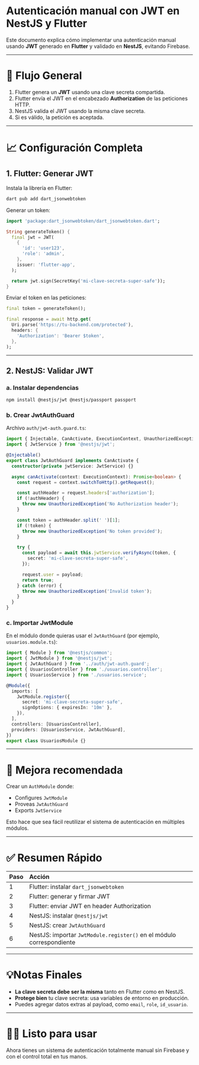 
# Autenticación manual con JWT en NestJS y Flutter

Este documento explica cómo implementar una autenticación manual usando **JWT** generado en **Flutter** y validado en **NestJS**, evitando Firebase.

---

# 🔄 Flujo General

1. Flutter genera un **JWT** usando una clave secreta compartida.
2. Flutter envía el JWT en el encabezado **Authorization** de las peticiones HTTP.
3. NestJS valida el JWT usando la misma clave secreta.
4. Si es válido, la petición es aceptada.

---

# 📈 Configuración Completa

## 1. Flutter: Generar JWT

Instala la librería en Flutter:
```bash
dart pub add dart_jsonwebtoken
```

Generar un token:
```dart
import 'package:dart_jsonwebtoken/dart_jsonwebtoken.dart';

String generateToken() {
  final jwt = JWT(
    {
      'id': 'user123',
      'role': 'admin',
    },
    issuer: 'flutter-app',
  );

  return jwt.sign(SecretKey('mi-clave-secreta-super-safe'));
}
```

Enviar el token en las peticiones:
```dart
final token = generateToken();

final response = await http.get(
  Uri.parse('https://tu-backend.com/protected'),
  headers: {
    'Authorization': 'Bearer $token',
  },
);
```

---

## 2. NestJS: Validar JWT

### a. Instalar dependencias
```bash
npm install @nestjs/jwt @nestjs/passport passport
```

### b. Crear JwtAuthGuard

Archivo `auth/jwt-auth.guard.ts`:
```typescript
import { Injectable, CanActivate, ExecutionContext, UnauthorizedException } from '@nestjs/common';
import { JwtService } from '@nestjs/jwt';

@Injectable()
export class JwtAuthGuard implements CanActivate {
  constructor(private jwtService: JwtService) {}

  async canActivate(context: ExecutionContext): Promise<boolean> {
    const request = context.switchToHttp().getRequest();

    const authHeader = request.headers['authorization'];
    if (!authHeader) {
      throw new UnauthorizedException('No Authorization header');
    }

    const token = authHeader.split(' ')[1];
    if (!token) {
      throw new UnauthorizedException('No token provided');
    }

    try {
      const payload = await this.jwtService.verifyAsync(token, {
        secret: 'mi-clave-secreta-super-safe',
      });

      request.user = payload;
      return true;
    } catch (error) {
      throw new UnauthorizedException('Invalid token');
    }
  }
}
```

### c. Importar JwtModule

En el módulo donde quieras usar el `JwtAuthGuard` (por ejemplo, `usuarios.module.ts`):

```typescript
import { Module } from '@nestjs/common';
import { JwtModule } from '@nestjs/jwt';
import { JwtAuthGuard } from '../auth/jwt-auth.guard';
import { UsuariosController } from './usuarios.controller';
import { UsuariosService } from './usuarios.service';

@Module({
  imports: [
    JwtModule.register({
      secret: 'mi-clave-secreta-super-safe',
      signOptions: { expiresIn: '10m' },
    }),
  ],
  controllers: [UsuariosController],
  providers: [UsuariosService, JwtAuthGuard],
})
export class UsuariosModule {}
```

---

# 🌊 Mejora recomendada

Crear un `AuthModule` donde:
- Configures `JwtModule`
- Proveas `JwtAuthGuard`
- Exports `JwtService`

Esto hace que sea fácil reutilizar el sistema de autenticación en múltiples módulos.

---

# ✅ Resumen Rápido

| Paso | Acción |
|:----|:----|
| 1 | Flutter: instalar `dart_jsonwebtoken` |
| 2 | Flutter: generar y firmar JWT |
| 3 | Flutter: enviar JWT en header Authorization |
| 4 | NestJS: instalar `@nestjs/jwt` |
| 5 | NestJS: crear `JwtAuthGuard` |
| 6 | NestJS: importar `JwtModule.register()` en el módulo correspondiente |


---

# 💡Notas Finales

- **La clave secreta debe ser la misma** tanto en Flutter como en NestJS.
- **Protege bien** tu clave secreta: usa variables de entorno en producción.
- Puedes agregar datos extras al payload, como `email`, `role`, `id_usuario`.

---

# 👋🏻 Listo para usar
Ahora tienes un sistema de autenticación totalmente manual sin Firebase y con el control total en tus manos.
